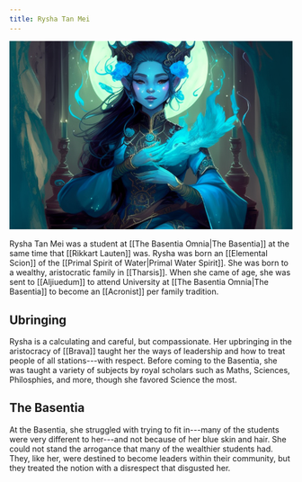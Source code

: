 ```yaml
---
title: Rysha Tan Mei
---
```


![rysha|400](./images/Morne_Rysha_tan_mei_is_in_her_late_thirties_she_is_a_water_gena_bf57d5e6-5f8d-426f-b80b-c0d15721291e.png "left center horizontal")

Rysha Tan Mei was a student at [[The Basentia Omnia|The Basentia]] at the same time that [[Rikkart Lauten]] was. Rysha was born an [[Elemental Scion]] of the [[Primal Spirit of Water|Primal Water Spirit]]. She was born to a wealthy, aristocratic family in [[Tharsis]]. When she came of age, she was sent to [[Aljiuedum]] to attend University at [[The Basentia Omnia|The Basentia]] to become an [[Acronist]] per family tradition.

## Ubringing

Rysha is a calculating and careful, but compassionate. Her upbringing in the aristocracy of [[Brava]] taught her the ways of leadership and how to treat people of all stations---with respect. Before coming to the Basentia, she was taught a variety of subjects by royal scholars such as Maths, Sciences, Philosphies, and more, though she favored Science the most.

  
## The Basentia

At the Basentia, she struggled with trying to fit in---many of the students were very different to her---and not because of her blue skin and hair. She could not stand the arrogance that many of the wealthier students had. They, like her, were destined to become leaders within their community, but they treated the notion with a disrespect that disgusted her.
